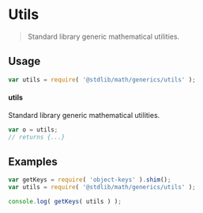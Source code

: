 # Utils

> Standard library generic mathematical utilities.


<section class="usage">

## Usage

``` javascript
var utils = require( '@stdlib/math/generics/utils' );
```

#### utils

Standard library generic mathematical utilities.

``` javascript
var o = utils;
// returns {...}
```

</section>

<!-- /.usage -->


<section class="examples">

## Examples

<!-- TODO: better examples -->

``` javascript
var getKeys = require( 'object-keys' ).shim();
var utils = require( '@stdlib/math/generics/utils' );

console.log( getKeys( utils ) );
```

</section>

<!-- /.examples -->


<section class="links">

</section>

<!-- /.links -->
